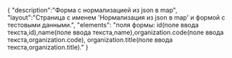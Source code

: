 {
"description":"Форма с нормализацией из json в map",
"layout":"Страница с именем 'Нормализация из json в map' и формой с тестовыми данными.",
"elements": "поля формы: id(поле ввода текста,id),name(поле ввода текста,name),organization.code(поле ввода текста,organization.code),
organization.title(поле ввода текста,organization.title)."
}